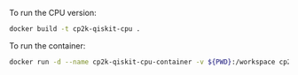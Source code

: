 To run the CPU version:
```bash
docker build -t cp2k-qiskit-cpu .
```
To run the container:
```bash
docker run -d --name cp2k-qiskit-cpu-container -v ${PWD}:/workspace cp2k-qiskit-cpu
```